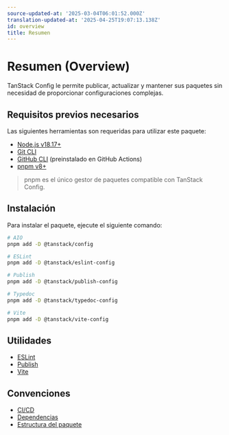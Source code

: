 ```yaml
---
source-updated-at: '2025-03-04T06:01:52.000Z'
translation-updated-at: '2025-04-25T19:07:13.138Z'
id: overview
title: Resumen
---
```

# Resumen (Overview)

TanStack Config le permite publicar, actualizar y mantener sus paquetes sin necesidad de proporcionar configuraciones complejas.

## Requisitos previos necesarios

Las siguientes herramientas son requeridas para utilizar este paquete:

- [Node.js v18.17+](https://nodejs.org/en/download/current/)
- [Git CLI](https://git-scm.com/downloads)
- [GitHub CLI](https://cli.github.com/) (preinstalado en GitHub Actions)
- [pnpm v8+](https://pnpm.io/)

> pnpm es el único gestor de paquetes compatible con TanStack Config.

## Instalación

Para instalar el paquete, ejecute el siguiente comando:

```bash
# AIO
pnpm add -D @tanstack/config

# ESLint
pnpm add -D @tanstack/eslint-config

# Publish
pnpm add -D @tanstack/publish-config

# Typedoc
pnpm add -D @tanstack/typedoc-config

# Vite
pnpm add -D @tanstack/vite-config
```

## Utilidades

- [ESLint](./eslint.md)
- [Publish](./publish.md)
- [Vite](./vite.md)

## Convenciones

- [CI/CD](./ci-cd.md)
- [Dependencias](./dependencies.md)
- [Estructura del paquete](./package-structure.md)
